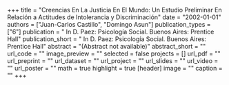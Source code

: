 +++
title = "Creencias En La Justicia En El Mundo: Un Estudio Preliminar En Relación a Actitudes de Intolerancia y Discriminación"
date = "2002-01-01"
authors = ["Juan-Carlos Castillo", "Domingo Asun"]
publication_types = ["6"]
publication = " In D. Paez: Psicología Social. Buenos Aires: Prentice Hall"
publication_short = " In D. Paez: Psicología Social. Buenos Aires: Prentice Hall"
abstract = "(Abstract not available)"
abstract_short = ""
url_code = ""
image_preview = ""
selected = false
projects = []
url_pdf = ""
url_preprint = ""
url_dataset = ""
url_project = ""
url_slides = ""
url_video = ""
url_poster = ""
math = true
highlight = true
[header]
image = ""
caption = ""
+++
